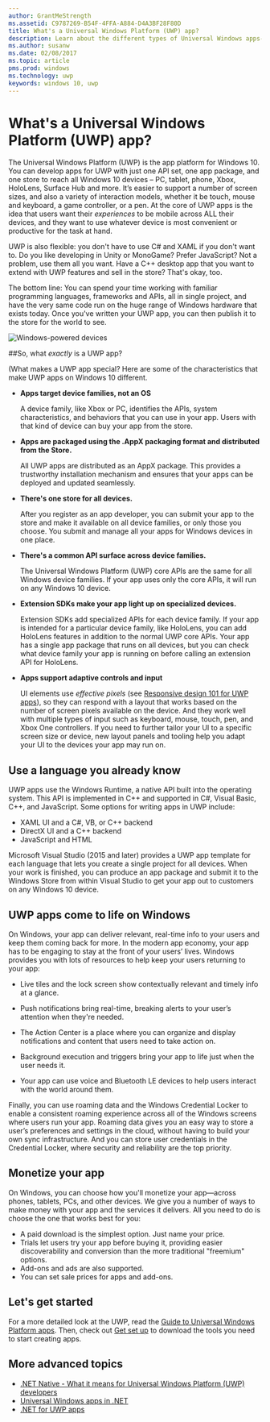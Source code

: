 ```yaml
---
author: GrantMeStrength
ms.assetid: C9787269-B54F-4FFA-A884-D4A3BF28F80D
title: What's a Universal Windows Platform (UWP) app?
description: Learn about the different types of Universal Windows apps--Windows Store apps, Windows Phone Store apps, and Windows Runtime apps.
ms.author: susanw
ms.date: 02/08/2017
ms.topic: article
pms.prod: windows
ms.technology: uwp
keywords: windows 10, uwp
---
```


# What's a Universal Windows Platform (UWP) app?

The Universal Windows Platform (UWP) is the app platform for Windows 10. You can develop apps for UWP with just one API set, one app package, and one store to reach all Windows 10 devices – PC, tablet, phone, Xbox, HoloLens, Surface Hub and more. It’s easier to support a number of screen sizes, and also a variety of interaction models, whether it be touch, mouse and keyboard, a game controller, or a pen. At the core of UWP apps is the idea that users want their *experiences* to be mobile across ALL their devices, and they want to use whatever device is most convenient or productive for the task at hand.

UWP is also flexible: you don't have to use C# and XAML if you don't want to. Do you like developing in Unity or MonoGame? Prefer JavaScript? Not a problem, use them all you want. Have a C++ desktop app that you want to extend with UWP features and sell in the store? That's okay, too. 

The bottom line: You can spend your time working with familiar programming languages, frameworks and APIs, all in single project, and have the very same code run on the huge range of Windows hardware that exists today. Once you've written your UWP app, you can then publish it to the store for the world to see.

![Windows-powered devices](images/1894834-hig-device-primer-01-500.png)
 
##So, what *exactly* is a UWP app?


(What makes a UWP app special? Here are some of the characteristics that make UWP apps on Windows 10 different.

-   **Apps target device families, not an OS**

    A device family, like Xbox or PC, identifies the APIs, system characteristics, and behaviors that you can use in your app. Users with that kind of device can buy your app from the store.

-   **Apps are packaged using the .AppX packaging format and distributed from the Store.**

    All UWP apps are distributed as an AppX package. This provides a trustworthy installation mechanism and ensures that your apps can be deployed and updated seamlessly.

-   **There's one store for all devices.**

    After you register as an app developer, you can submit your app to the store and make it available on all device families, or only those you choose. You submit and manage all your apps for Windows devices in one place.

-   **There's a common API surface across device families.**

    The Universal Windows Platform (UWP) core APIs are the same for all Windows device families. If your app uses only the core APIs, it will run on any Windows 10 device.

-   **Extension SDKs make your app light up on specialized devices.**

    Extension SDKs add specialized APIs for each device family. If your app is intended for a particular device family, like HoloLens, you can add HoloLens features in addition to the normal UWP core APIs. Your app has a single app package that runs on all devices, but you can check what device family your app is running on before calling an extension API for HoloLens.

-   **Apps support adaptive controls and input**

    UI elements use *effective pixels* (see [Responsive design 101 for UWP apps](https://msdn.microsoft.com/library/windows/apps/Dn958435)), so they can respond with a layout that works based on the number of screen pixels available on the device. And they work well with multiple types of input such as keyboard, mouse, touch, pen, and Xbox One controllers. If you need to further tailor your UI to a specific screen size or device, new layout panels and tooling help you adapt your UI to the devices your app may run on.

## Use a language you already know


UWP apps use the Windows Runtime, a native API built into the operating system. This API is implemented in C++ and supported in C#, Visual Basic, C++, and JavaScript. Some options for writing apps in UWP include:
-   XAML UI and a C#, VB, or C++ backend
-   DirectX UI and a C++ backend
-   JavaScript and HTML

Microsoft Visual Studio (2015 and later) provides a UWP app template for each language that lets you create a single project for all devices. When your work is finished, you can produce an app package and submit it to the Windows Store from within Visual Studio to get your app out to customers on any Windows 10 device.

## UWP apps come to life on Windows


On Windows, your app can deliver relevant, real-time info to your users and keep them coming back for more. In the modern app economy, your app has to be engaging to stay at the front of your users’ lives. Windows provides you with lots of resources to help keep your users returning to your app:

-   Live tiles and the lock screen show contextually relevant and timely info at a glance.

-   Push notifications bring real-time, breaking alerts to your user’s attention when they're needed.

-   The Action Center is a place where you can organize and display notifications and content that users need to take action on.

-   Background execution and triggers bring your app to life just when the user needs it.

-   Your app can use voice and Bluetooth LE devices to help users interact with the world around them.

Finally, you can use roaming data and the Windows Credential Locker to enable a consistent roaming experience across all of the Windows screens where users run your app. Roaming data gives you an easy way to store a user’s preferences and settings in the cloud, without having to build your own sync infrastructure. And you can store user credentials in the Credential Locker, where security and reliability are the top priority.

##  Monetize your app


On Windows, you can choose how you'll monetize your app—across phones, tablets, PCs, and other devices. We give you a number of ways to make money with your app and the services it delivers. All you need to do is choose the one that works best for you:

-   A paid download is the simplest option. Just name your price.
-   Trials let users try your app before buying it, providing easier discoverability and conversion than the more traditional "freemium" options.
-   Add-ons and ads are also supported.
-   You can set sale prices for apps and add-ons.


## Let's get started


For a more detailed look at the UWP, read the [Guide to Universal Windows Platform apps](universal-application-platform-guide.md). 
Then, check out [Get set up](get-set-up.md) to download the tools you need to start creating apps.


## More advanced topics

* [.NET Native - What it means for Universal Windows Platform (UWP) developers](https://blogs.windows.com/buildingapps/2015/08/20/net-native-what-it-means-for-universal-windows-platform-uwp-developers/#TYsD3tJuBJpK3Hc7.97)
* [Universal Windows apps in .NET](https://blogs.msdn.microsoft.com/dotnet/2015/07/30/universal-windows-apps-in-net)
* [.NET for UWP apps](https://msdn.microsoft.com/en-us/library/mt185501.aspx)
